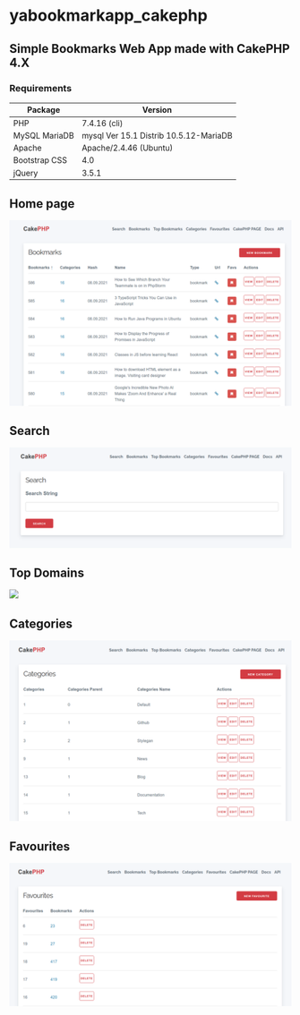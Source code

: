 # yabookmarkapp_cakephp
## Simple Bookmarks Web App  made with CakePHP 4.X


### Requirements

| Package | Version |
|---|---|
| PHP  | 7.4.16 (cli) |
| MySQL MariaDB | mysql  Ver 15.1 Distrib 10.5.12-MariaDB |
| Apache | Apache/2.4.46 (Ubuntu) |
| Bootstrap CSS | 4.0 |
| jQuery | 3.5.1 |

## Home page


![](https://github.com/maranemil/yabookmarkapp_cakephp/blob/main/screens/1_bookmarks.png?raw=true)

## Search

![](https://github.com/maranemil/yabookmarkapp_cakephp/blob/main/screens/2_search.png?raw=true)

## Top Domains

![](https://github.com/maranemil/yabookmarkapp_cakephp/blob/main/screens/2_top_domains.png?raw=true)

## Categories

![](https://github.com/maranemil/yabookmarkapp_cakephp/blob/main/screens/4_categories.png?raw=true)

## Favourites

![](https://github.com/maranemil/yabookmarkapp_cakephp/blob/main/screens/5_favourites.png?raw=true)